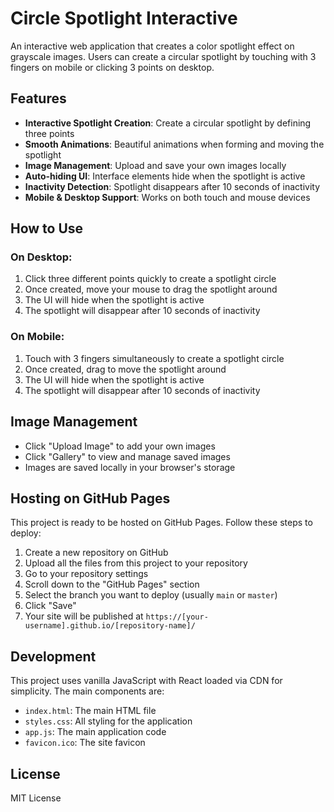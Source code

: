 # Circle Spotlight Interactive

An interactive web application that creates a color spotlight effect on grayscale images. Users can create a circular spotlight by touching with 3 fingers on mobile or clicking 3 points on desktop.

## Features

- **Interactive Spotlight Creation**: Create a circular spotlight by defining three points
- **Smooth Animations**: Beautiful animations when forming and moving the spotlight
- **Image Management**: Upload and save your own images locally
- **Auto-hiding UI**: Interface elements hide when the spotlight is active
- **Inactivity Detection**: Spotlight disappears after 10 seconds of inactivity
- **Mobile & Desktop Support**: Works on both touch and mouse devices

## How to Use

### On Desktop:
1. Click three different points quickly to create a spotlight circle
2. Once created, move your mouse to drag the spotlight around
3. The UI will hide when the spotlight is active
4. The spotlight will disappear after 10 seconds of inactivity

### On Mobile:
1. Touch with 3 fingers simultaneously to create a spotlight circle
2. Once created, drag to move the spotlight around
3. The UI will hide when the spotlight is active
4. The spotlight will disappear after 10 seconds of inactivity

## Image Management

- Click "Upload Image" to add your own images
- Click "Gallery" to view and manage saved images
- Images are saved locally in your browser's storage

## Hosting on GitHub Pages

This project is ready to be hosted on GitHub Pages. Follow these steps to deploy:

1. Create a new repository on GitHub
2. Upload all the files from this project to your repository
3. Go to your repository settings
4. Scroll down to the "GitHub Pages" section
5. Select the branch you want to deploy (usually `main` or `master`)
6. Click "Save"
7. Your site will be published at `https://[your-username].github.io/[repository-name]/`

## Development

This project uses vanilla JavaScript with React loaded via CDN for simplicity. The main components are:

- `index.html`: The main HTML file
- `styles.css`: All styling for the application
- `app.js`: The main application code
- `favicon.ico`: The site favicon

## License

MIT License
